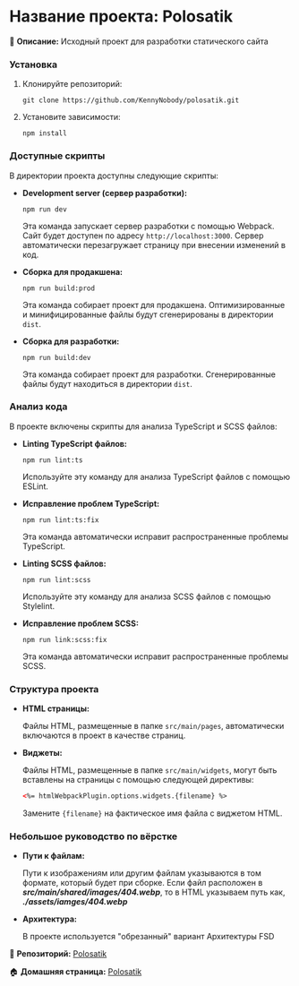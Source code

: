 # Название проекта: Polosatik

📝 **Описание:** Исходный проект для разработки статического сайта

### Установка

1. Клонируйте репозиторий:

   ```shell
   git clone https://github.com/KennyNobody/polosatik.git
   ```

2. Установите зависимости:

   ```shell
   npm install
   ```

### Доступные скрипты

В директории проекта доступны следующие скрипты:

- **Development server (сервер разработки):**

  ```shell
  npm run dev
  ```

  Эта команда запускает сервер разработки с помощью Webpack. Сайт будет доступен по адресу `http://localhost:3000`. Сервер автоматически перезагружает страницу при внесении изменений в код.

- **Сборка для продакшена:**

  ```shell
  npm run build:prod
  ```

  Эта команда собирает проект для продакшена. Оптимизированные и минифицированные файлы будут сгенерированы в директории `dist`.

- **Сборка для разработки:**

  ```shell
  npm run build:dev
  ```

  Эта команда собирает проект для разработки. Сгенерированные файлы будут находиться в директории `dist`.

### Анализ кода

В проекте включены скрипты для анализа TypeScript и SCSS файлов:

- **Linting TypeScript файлов:**

  ```shell
  npm run lint:ts
  ```

  Используйте эту команду для анализа TypeScript файлов с помощью ESLint.

- **Исправление проблем TypeScript:**

  ```shell
  npm run lint:ts:fix
  ```

  Эта команда автоматически исправит распространенные проблемы TypeScript.

- **Linting SCSS файлов:**

  ```shell
  npm run lint:scss
  ```

  Используйте эту команду для анализа SCSS файлов с помощью Stylelint.

- **Исправление проблем SCSS:**

  ```shell
  npm run link:scss:fix
  ```

  Эта команда автоматически исправит распространенные проблемы SCSS.

### Структура проекта

- **HTML страницы:**

  Файлы HTML, размещенные в папке `src/main/pages`, автоматически включаются в проект в качестве страниц.

- **Виджеты:**

  Файлы HTML, размещенные в папке `src/main/widgets`, могут быть вставлены на страницы с помощью следующей директивы:

  ```html
  <%= htmlWebpackPlugin.options.widgets.{filename} %>
  ```

  Замените `{filename}` на фактическое имя файла с виджетом HTML.

### Небольшое руководство по вёрстке

- **Пути к файлам:**
  
  Пути к изображениям или другим файлам указываются в том формате, который будет при сборке.
  Если файл расположен в ***src/main/shared/images/404.webp***, то в HTML указываем путь как, ***./assets/iamges/404.webp***

- **Архитектура:**

  В проекте используется "обрезанный" вариант Архитектуры FSD



🔗 **Репозиторий:** [Polosatik](https://github.com/KennyNobody/polosatik)

🏠 **Домашняя страница:** [Polosatik](https://github.com/KennyNobody/polosatik#readme)

